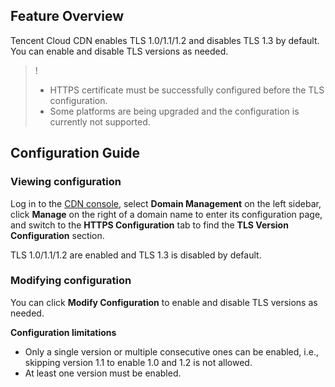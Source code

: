 ## Feature Overview

Tencent Cloud CDN enables TLS 1.0/1.1/1.2 and disables TLS 1.3 by default. You can enable and disable TLS versions as needed.

>!
>- HTTPS certificate must be successfully configured before the TLS configuration.
>- Some platforms are being upgraded and the configuration is currently not supported.



## Configuration Guide

### Viewing configuration

Log in to the [CDN console](https://console.cloud.tencent.com/cdn), select **Domain Management** on the left sidebar, click **Manage** on the right of a domain name to enter its configuration page, and switch to the **HTTPS Configuration** tab to find the **TLS Version Configuration** section.

TLS 1.0/1.1/1.2 are enabled and TLS 1.3 is disabled by default.




### Modifying configuration

You can click **Modify Configuration** to enable and disable TLS versions as needed.


**Configuration limitations**

- Only a single version or multiple consecutive ones can be enabled, i.e., skipping version 1.1 to enable 1.0 and 1.2 is not allowed.
- At least one version must be enabled.

